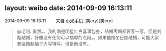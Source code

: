 layout: weibo
date: 2014-09-09 16:13:11
---
<meta name="referrer" content="no-referrer" />

2014-09-09 16:13:11  &nbsp;&nbsp;&nbsp;&nbsp;&nbsp;&nbsp; 来自 <a href="http://app.weibo.com/t/feed/22zMnn" rel="nofollow">小米手机</a>
[笑cry][笑cry]
>  @毛利: 虽然。。我的确是明星红白喜事包办，结婚离婚都要写一写，但是刘翔结婚，好像没有任何可以揣摩的点阿。。如果他跟冬日娜结婚，可能大家都会撸起袖子大写特写，但是他没有。 ​​​
